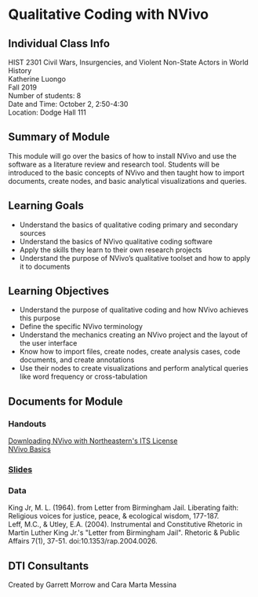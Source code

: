 # Qualitative Coding with NVivo

## Individual Class Info
HIST 2301 Civil Wars, Insurgencies, and Violent Non-State Actors in World History
<br>
Katherine Luongo
<br>
Fall 2019
<br>
Number of students: 8
<br>
Date and Time: October 2, 2:50-4:30
<br>
Location: Dodge Hall 111
<br>

## Summary of Module
This module will go over the basics of how to install NVivo and use the software as a literature review and research tool. Students will be introduced to the basic concepts of NVivo and then taught how to import documents, create nodes, and basic analytical visualizations and queries.

## Learning Goals
- Understand the basics of qualitative coding primary and secondary sources
- Understand the basics of NVivo qualitative coding software 
- Apply the skills they learn to their own research projects
- Understand the purpose of NVivo’s qualitative toolset and how to apply it to documents

## Learning Objectives
- Understand the purpose of qualitative coding and how NVivo achieves this purpose
- Define the specific NVivo terminology
- Understand the mechanics creating an NVivo project and the layout of the user interface
- Know how to import files, create nodes, create analysis cases, code documents, and create annotations
- Use their nodes to create visualizations and perform analytical queries like word frequency or cross-tabulation


## Documents for Module

### Handouts

[Downloading NVivo with Northeastern's ITS License](https://github.com/NULabNortheastern/digitalassignmentshowcase/blob/master/text_analysis/intro_to_nvivo/civil_wars_world_history-fall2019-luongo/handout-installingNVivo.pdf)
<br>
[NVivo Basics](https://github.com/NULabNortheastern/digitalassignmentshowcase/blob/master/text_analysis/intro_to_nvivo/civil_wars_world_history-fall2019-luongo/handout-UsingNVivoBasics.pdf) 

### [Slides](https://github.com/NULabNortheastern/digitalassignmentshowcase/blob/master/text_analysis/intro_to_nvivo/civil_wars_world_history-fall2019-luongo/slides.pdf)

### Data
King Jr, M. L. (1964). from Letter from Birmingham Jail. Liberating faith: Religious voices for justice, peace, & ecological wisdom, 177-187.
<br>
Leff, M.C., & Utley, E.A. (2004). Instrumental and Constitutive Rhetoric in Martin Luther King Jr.'s "Letter from Birmingham Jail". Rhetoric & Public Affairs 7(1), 37-51. doi:10.1353/rap.2004.0026.

## DTI Consultants
Created by Garrett Morrow and Cara Marta Messina
